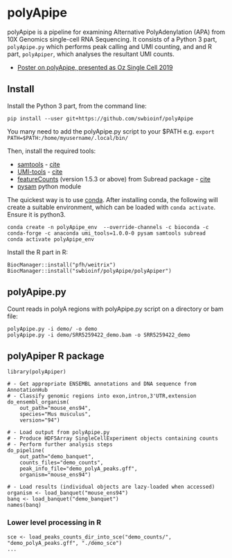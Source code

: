 # polyApipe

polyApipe is a pipeline for examining Alternative PolyAdenylation (APA) from 10X Genomics single-cell RNA Sequencing. It consists of a Python 3 part, `polyApipe.py` which performs peak calling and UMI counting, and and R part, `polyApiper`, which analyses the resultant UMI counts.

* [Poster on polyApipe, presented as Oz Single Cell 2019](https://doi.org/10.7490/f1000research.1117076.1)

## Install

Install the Python 3 part, from the command line:

```
pip install --user git+https://github.com/swbioinf/polyApipe
```

You many need to add the polyApipe.py script to your \$PATH e.g. `export PATH=$PATH:/home/myusername/.local/bin/`

Then, install the required tools:

 * [samtools](http://www.htslib.org/) - [cite](https://www.ncbi.nlm.nih.gov/pubmed/19505943)
 * [UMI-tools](https://github.com/CGATOxford/UMI-tools) - [cite](https://genome.cshlp.org/content/early/2017/01/18/gr.209601.116.abstract)
 * [featureCounts](http://subread.sourceforge.net/) (version 1.5.3 or above) from Subread package - [cite](https://www.ncbi.nlm.nih.gov/pubmed/24227677)
 * [pysam](https://github.com/pysam-developers/pysam) python module

The quickest way is to use [conda](https://docs.conda.io/en/latest/). 
After installing conda, the following will create a suitable environment, 
which can be loaded with `conda activate`. Ensure it is python3.

``` 
conda create -n polyApipe_env  --override-channels -c bioconda -c conda-forge -c anaconda umi_tools=1.0.0-0 pysam samtools subread 
conda activate polyApipe_env 
```

Install the R part in R:

```
BiocManager::install("pfh/weitrix")
BiocManager::install("swbioinf/polyApipe/polyApiper")
```


## polyApipe.py


Count reads in polyA regions with polyApipe.py script on a directory or bam file:

```
polyApipe.py -i demo/ -o demo
polyApipe.py -i demo/SRR5259422_demo.bam -o SRR5259422_demo
```


## polyApiper R package

```
library(polyApiper)

# - Get appropriate ENSEMBL annotations and DNA sequence from AnnotationHub
# - Classify genomic regions into exon,intron,3'UTR,extension
do_ensembl_organism(
    out_path="mouse_ens94", 
    species="Mus musculus", 
    version="94")

# - Load output from polyApipe.py
# - Produce HDF5Array SingleCellExperiment objects containing counts
# - Perform further analysis steps
do_pipeline(
    out_path="demo_banquet", 
    counts_files="demo_counts", 
    peak_info_file="demo_polyA_peaks.gff", 
    organism="mouse_ens94")

# - Load results (individual objects are lazy-loaded when accessed)
organism <- load_banquet("mouse_ens94")
banq <- load_banquet("demo_banquet")
names(banq)
```

### Lower level processing in R

```
sce <- load_peaks_counts_dir_into_sce("demo_counts/", "demo_polyA_peaks.gff", "./demo_sce") 
...

```





